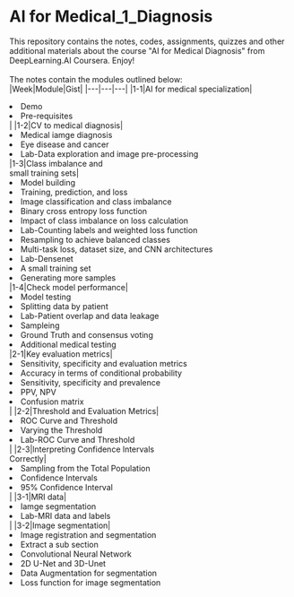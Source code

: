 # AI for Medical_1_Diagnosis
This repository contains the notes, codes, assignments, quizzes and other additional materials about the course "AI for Medical Diagnosis" from DeepLearning.AI Coursera. Enjoy!  <br></br>
The notes contain the modules outlined below:<br>
|Week|Module|Gist|
|---|---|---|
|1-1|AI for medical specialization|<li>Demo</li><li>Pre-requisites</li>|
|1-2|CV to medical diagnosis|<li>Medical iamge diagnosis</li><li>Eye disease and cancer</li><li>Lab-Data exploration and image pre-processing</li>
|1-3|Class imbalance and <br>small training sets|<li>Model building</li><li>Training, prediction, and loss</li><li>Image classification and class imbalance</li><li>Binary cross entropy loss function</li><li>Impact of class imbalance on loss calculation</li><li>Lab-Counting labels and weighted loss function</li><li>Resampling to achieve balanced classes</li><li>Multi-task loss, dataset size, and CNN architectures</li><li>Lab-Densenet</li><li>A small training set</li><li>Generating more samples</li>
|1-4|Check model performance|<li>Model testing</li><li>Splitting data by patient</li><li>Lab-Patient overlap and data leakage</li><li>Sampleing</li><li>Ground Truth and consensus voting</li><li>Additional medical testing</li>
|2-1|Key evaluation metrics|<li>Sensitivity, specificity and evaluation metrics</li><li>Accuracy in terms of conditional probability</li><li>Sensitivity, specificity and prevalence</li><li>PPV, NPV</li><li>Confusion matrix</li>|
|2-2|Threshold and Evaluation Metrics|<li>ROC Curve and Threshold</li><li>Varying the Threshold</li><li>Lab-ROC Curve and Threshold</li>|
|2-3|lnterpreting Confidence lntervals <br>Correctly|<li>Sampling from the Total Population</li><li>Confidence Intervals</li><li>95% Confidence Interval</li>|
|3-1|MRI data|<li>Iamge segmentation</li><li>Lab-MRI data and labels</li>|
|3-2|Image segmentation|<li>Image registration and segmentation</li><li>Extract a sub section</li><li>Convolutional Neural Network</li><li>2D U-Net and 3D-Unet</li><li>Data Augmentation for segmentation</li><li>Loss function for image segmentation</li>

